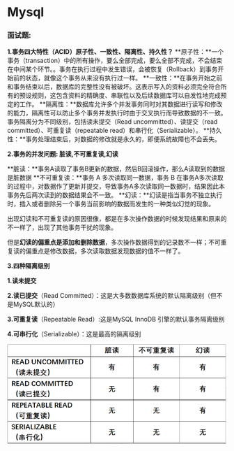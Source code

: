 # Mysql

### 面试题:

**1.事务四大特性（ACID）原子性、一致性、隔离性、持久性？**
**原子性：**一个事务（transaction）中的所有操作，要么全部完成，要么全部不完成，不会结束在中间某个环节。。事务在执行过程中发生错误，会被恢复（Rollback）到事务开始前的状态，就像这个事务从来没有执行过一样。
**一致性：**在事务开始之前和事务结束以后，数据库的完整性没有被破坏。这表示写入的资料必须完全符合所有的预设规则，这包含资料的精确度、串联性以及后续数据库可以自发性地完成预定的工作。
**隔离性：**数据库允许多个并发事务同时对其数据进行读写和修改的能力，隔离性可以防止多个事务并发执行时由于交叉执行而导致数据的不一致。事务隔离分为不同级别，包括读未提交（Read uncommitted）、读提交（read committed）、可重复读（repeatable read）和串行化（Serializable）。
**持久性：**事务处理结束后，对数据的修改就是永久的，即便系统故障也不会丢失。

**2.事务的并发问题: 脏读,不可重复读,幻读**

**脏读：**事务A读取了事务B更新的数据，然后B回滚操作，那么A读取到的数据是脏数据
**不可重复读：**事务 A 多次读取同一数据，事务 B 在事务A多次读取的过程中，对数据作了更新并提交，导致事务A多次读取同一数据时，结果因此本事务先后两次读到的数据结果会不一致。
**幻读：**幻读是指当事务不独立执行时，插入或者删除另一个事务当前影响的数据而发生的一种类似幻觉的现象。

出现幻读和不可重复读的原因很像，都是在多次操作数据的时候发现结果和原来的不一样了，出现了其他事务干扰的现象。

但是**幻读的偏重点是添加和删除数据**，多次操作数据得到的记录数不一样；不可重复读的偏重点是修改数据，多次读取数据发现数据的值不一样了。

**3.四种隔离级别**

**1.读未提交**

**2.读已提交**（Read Committed）：这是大多数数据库系统的默认隔离级别（但不是MySQL默认的）

**3.可重复读**（Repeatable Read）:这是MySQL InnoDB 引擎的默认事务隔离级别

**4.可串行化**（Serializable）：这是最高的隔离级别

![在这里插入图片描述](Mysql.assets/2446017144024a30a12d30595e18582e.png)